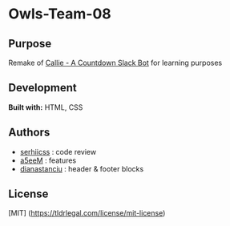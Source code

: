 # Owls-Team-08
## Purpose

Remake of [Callie - A Countdown Slack Bot](https://callie-corgi.herokuapp.com/) for learning purposes

## Development
**Built with:** HTML, CSS

## Authors

- [serhiicss](https://github.com/serhiicss) : code review 
- [a5eeM](https://github.com/a5eeM) : features
- [dianastanciu](https://github.com/dianastanciu) : header & footer blocks

 ## License
 [MIT] (https://tldrlegal.com/license/mit-license)